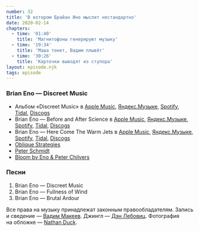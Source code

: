 ```yaml
---
number: 32
title: 'В котором Брайан Ино мыслит нестандартно'
date: 2020-02-14
chapters:
  - time: '01:40'
    title: 'Магнитофоны генерируют музыку'
  - time: '19:34'
    title: 'Маша тонет, Вадим плывёт'
  - time: '30:26'
    title: 'Карточки выводят из ступора'
layout: episode.njk
tags: episode
---
```


### Brian Eno — Discreet Music

- Альбом «Discreet Music» в
  [Apple Music](https://music.apple.com/album/724643909),
  [Яндекс.Музыке](https://music.yandex.ru/album/36029),
  [Spotify](https://open.spotify.com/album/7b67MKOwyj7mIcEVnoJSOG),
  [Tidal](https://tidal.com/browse/album/164531),
  [Discogs](https://www.discogs.com/master/6436)
- Brian Eno — Before and After Science в
  [Apple Music](https://music.apple.com/album/724418251),
  [Яндекс.Музыке](https://music.yandex.ru/album/34740),
  [Spotify](https://open.spotify.com/album/6lU1MDxi3TqhKnYNQm555u),
  [Tidal](https://tidal.com/browse/album/155112),
  [Discogs](https://www.discogs.com/master/6718)
- Brian Eno — Here Come The Warm Jets в
  [Apple Music](https://music.apple.com/album/723783174),
  [Яндекс.Музыке](https://music.yandex.ru/album/44416),
  [Spotify](https://open.spotify.com/album/74jn28Kr29iyh8eZXSvnwi),
  [Tidal](https://tidal.com/browse/album/155123),
  [Discogs](https://www.discogs.com/master/6152)
- [Oblique Strategies](http://www.rtqe.net/ObliqueStrategies/)
- [Peter Schmidt](http://peterschmidtweb.com)
- [Bloom by Eno & Peter Chilvers](https://apps.apple.com/app/id292792586)

### Песни

1. Brian Eno — Discreet Music
2. Brian Eno — Fullness of Wind
3. Brian Eno — Brutal Ardour

Все права на музыку принадлежат законным правообладателям.
Запись и сведение — [Вадим Макеев](https://twitter.com/pepelsbey).
Джингл — [Дэн Лебовиц](https://www.youtube.com/channel/UC38A5qHrlc_Zgua7vL4b96w).
Фотография на обложке — [Nathan Duck](https://unsplash.com/photos/Jo5FUEkhB_4).
